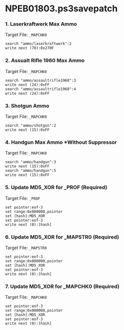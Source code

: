 # NPEB01803.ps3savepatch

### 1. Laserkraftwerk Max Ammo

Target File: `_MAPCHK0`

```
search "ammo/laserkraftwerk":2
write next (70):0x270F
```

### 2. Assualt Rifle 1960 Max Ammo

Target File: `_MAPCHK0`

```
search "ammo/assaultrifle1960":3
write next (24):0xFF
search "ammo/assaultrifle1960":4
write next (24):0xFF
```

### 3. Shotgun Ammo

Target File: `_MAPCHK0`

```
search "ammo/shotgun":2
write next (15):0xFF
```

### 4. Handgun Max Ammo *Without Suppressor

Target File: `_MAPCHK0`

```
search "ammo/handgun":3
write next (15):0xFF
search "ammo/handgun":5
write next (15):0xFF
```

### 5. Update MD5_XOR for _PROF (Required)

Target File: `_PROF`

```
set pointer:eof-3
set range:0x000000,pointer
set [hash]:MD5_XOR
set pointer:eof-3
write next (0):[hash]
```

### 6. Update MD5_XOR for _MAPSTR0 (Required)

Target File: `_MAPSTR0`

```
set pointer:eof-3
set range:0x000000,pointer
set [hash]:MD5_XOR
set pointer:eof-3
write next (0):[hash]
```

### 7. Update MD5_XOR for _MAPCHK0 (Required)

Target File: `_MAPCHK0`

```
set pointer:eof-3
set range:0x000000,pointer
set [hash]:MD5_XOR
set pointer:eof-3
write next (0):[hash]
```

